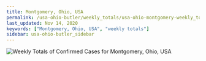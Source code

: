```yaml
---
title: Montgomery, Ohio, USA
permalink: /usa-ohio-butler/weekly_totals/usa-ohio-montgomery-weekly_totals.html
last_updated: Nov 14, 2020
keywords: ["Montgomery, Ohio, USA", "weekly totals"]
sidebar: usa-ohio-butler_sidebar
---
```


![Weekly Totals of Confirmed Cases for Montgomery, Ohio, USA](/covid_tracker/images/graphs/usa-ohio-montgomery-weekly_totals_graph.png)
